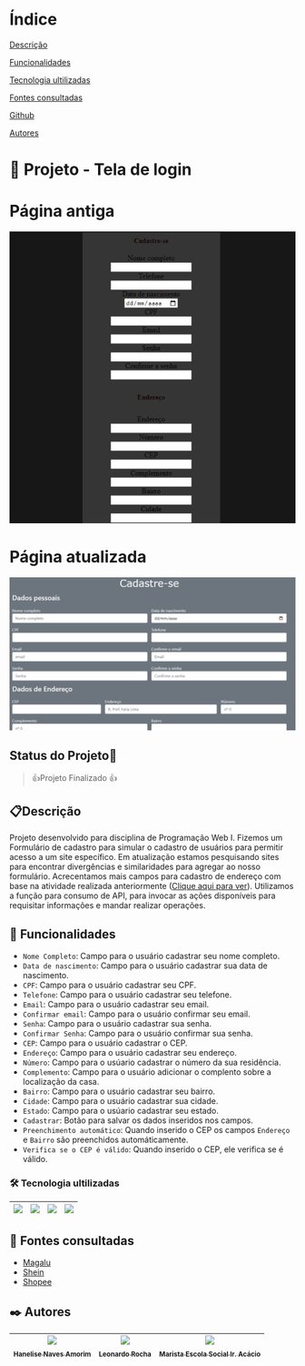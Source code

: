 # Índice

[Descrição](#descri%C3%A7%C3%A3o)  

[Funcionalidades](#funcionalidades)  

[Tecnologia ultilizadas](#tecnologia-ultilizadas)  

[Fontes consultadas](#fontes-consultadas)

[Github](https://github.com/)

[Autores](#autores)  

# 🚀 Projeto - Tela de login
# Página antiga
![imagem](imglogin/imglogin.png)

# Página atualizada
![imagem](imglogin/imagematualizada.png)


## Status do Projeto🚧
> 👍Projeto Finalizado 👍

## 📋Descrição
Projeto desenvolvido para disciplina de Programação Web I. Fizemos um Formulário de cadastro para simular o cadastro de usuários para permitir acesso a um site específico.
Em atualização estamos pesquisando sites para encontrar divergências e similaridades para agregar ao nosso formulário. Acrecentamos mais campos para cadastro de endereço com base na atividade realizada anteriormente ([Clique aqui para ver](https://github.com/hiseamorim/projeto-CadEndereco)). 
Utilizamos a função para consumo de API, para invocar as ações disponíveis para requisitar informações e mandar realizar operações.

## 🔧 Funcionalidades
- `Nome Completo`: Campo para o usuário cadastrar seu nome completo.
- `Data de nascimento`: Campo para o usuário cadastrar sua data de nascimento.
- `CPF`: Campo para o usuário cadastrar seu CPF.
- `Telefone`: Campo para o usuário cadastrar seu telefone.
- `Email`: Campo para o usuário cadastrar seu email.
- `Confirmar email`: Campo para o usuário confirmar seu email.
- `Senha`: Campo para o usuário cadastrar sua senha.
- `Confirmar Senha`: Campo para o usuário confirmar sua senha.
- `CEP`: Campo para o usuário cadastrar o CEP.
- `Endereço`: Campo para o usuário cadastrar seu endereço.
- `Número`: Campo para o usúario cadastrar o número da sua residência.
- `Complemento`: Campo para o usuário adicionar o complento sobre a localização da casa.
- `Bairro`: Campo para o usuário cadastrar seu bairro.
- `Cidade`: Campo para o usuário cadastrar sua cidade.
- `Estado`: Campo para o usúario cadastrar seu estado.
- `Cadastrar`: Botão para salvar os dados inseridos nos campos.
- `Preenchimento automático`: Quando inserido o CEP os campos `Endereço` e `Bairro` são preenchidos automáticamente.
- `Verifica se o CEP é válido`: Quando inserido o CEP, ele verifica se é válido.

### 🛠️ Tecnologia ultilizadas
<img src="https://cdn.jsdelivr.net/gh/devicons/devicon/icons/github/github-original-wordmark.svg" width=50  />  |<img src="https://cdn.jsdelivr.net/gh/devicons/devicon/icons/javascript/javascript-plain.svg" width=50 /> |  <img src="https://cdn.jsdelivr.net/gh/devicons/devicon/icons/bootstrap/bootstrap-original.svg" width=50/> |  <img src="https://cdn.jsdelivr.net/gh/devicons/devicon/icons/html5/html5-original-wordmark.svg" width=50 /> |
| :---: | :---: | :---: | :---: | 

## 📄 Fontes consultadas
- [Magalu](https://sacola.magazineluiza.com.br/#/cliente/login/?next=https%3A//www.magazineluiza.com.br/%3Fpartner_id%3D974%26gclid%3DEAIaIQobChMI8NCkoaCWggMVDl9IAB3ycQ7eEAAYASAAEgL44PD_BwE%26gclsrc%3Daw.ds&origin=magazineluiza) 
- [Shein](https://br.shein.com/user/auth/login?direction=nav)
- [Shopee](https://shopee.com.br/buyer/signup?gclid=EAIaIQobChMI-dSGrKGWggMVblRIAB1Y_gmTEAAYASAAEgKSa_D_BwE&next=https%3A%2F%2Fshopee.com.br%2F%3Fgclid%3DEAIaIQobChMI-dSGrKGWggMVblRIAB1Y_gmTEAAYASAAEgKSa_D_BwE)

## ✒️ Autores
| [<img loading="lazy" src="https://avatars.githubusercontent.com/u/105460028?v=4" width=115><br><sub>Hanelise Naves Amorim</sub>](https://github.com/hiseamorim) |  [<img loading="lazy" src="https://avatars.githubusercontent.com/u/86802310?v=4" width=115><br><sub>Leonardo Rocha</sub>](https://github.com/LeonardoRochaMarista) |  [<img loading="lazy" src="https://avatars.githubusercontent.com/u/86796647?s=200&v=4" width=115><br><sub>Marista Escola Social Ir. Acácio</sub>](https://github.com/MaristaIrAcacio) |
| :---: | :---: | :---: |
